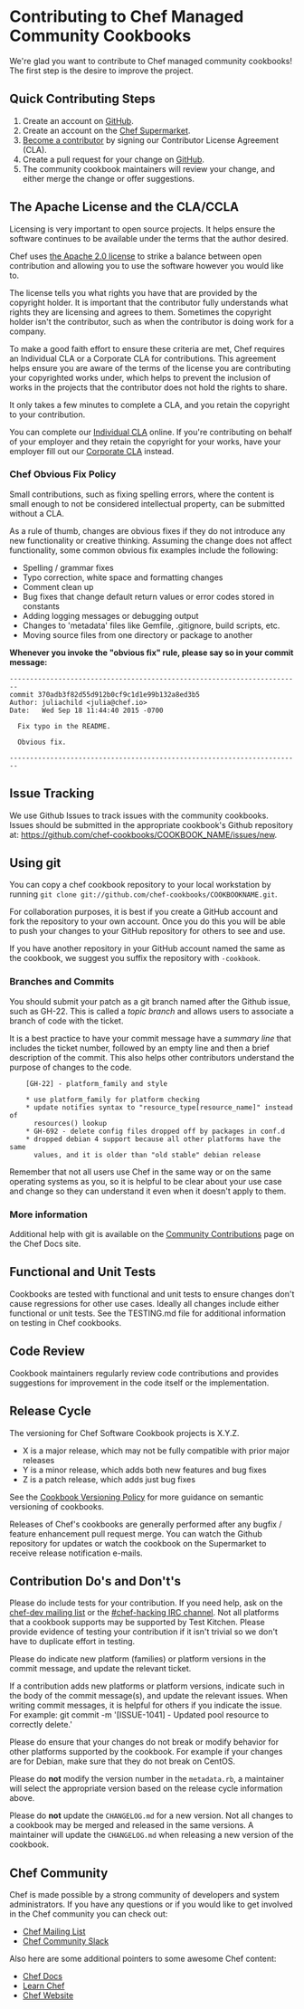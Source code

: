 # Contributing to Chef Managed Community Cookbooks

We're glad you want to contribute to Chef managed community cookbooks! The first step is the desire to improve the project.

## Quick Contributing Steps

1. Create an account on [GitHub](https://github.com).
2. Create an account on the [Chef Supermarket](https://supermarket.chef.io/).
3. [Become a contributor](https://supermarket.chef.io/become-a-contributor) by signing our Contributor License Agreement (CLA).
4. Create a pull request for your change on [GitHub](https://github.com).
5. The community cookbook maintainers will review your change, and either merge the change or offer suggestions.

## The Apache License and the CLA/CCLA

Licensing is very important to open source projects. It helps ensure the software continues to be available under the terms that the author desired.

Chef uses [the Apache 2.0 license](https://www.apache.org/licenses/LICENSE-2.0) to strike a balance between open contribution and allowing you to use the software however you would like to.

The license tells you what rights you have that are provided by the copyright holder. It is important that the contributor fully understands what rights they are licensing and agrees to them. Sometimes the copyright holder isn't the contributor, such as when the contributor is doing work for a company.

To make a good faith effort to ensure these criteria are met, Chef requires an Individual CLA or a Corporate CLA for contributions. This agreement helps ensure you are aware of the terms of the license you are contributing your copyrighted works under, which helps to prevent the inclusion of works in the projects that the contributor does not hold the rights to share.

It only takes a few minutes to complete a CLA, and you retain the copyright to your contribution.

You can complete our [Individual CLA](https://supermarket.chef.io/icla-signatures/new) online. If you're contributing on behalf of your employer and they retain the copyright for your works, have your employer fill out our [Corporate CLA](https://supermarket.chef.io/ccla-signatures/new) instead.

### Chef Obvious Fix Policy

Small contributions, such as fixing spelling errors, where the content is small enough to not be considered intellectual property, can be submitted without a CLA.

As a rule of thumb, changes are obvious fixes if they do not introduce any new functionality or creative thinking. Assuming the change does not affect functionality, some common obvious fix examples include the following:

- Spelling / grammar fixes
- Typo correction, white space and formatting changes
- Comment clean up
- Bug fixes that change default return values or error codes stored in constants
- Adding logging messages or debugging output
- Changes to 'metadata' files like Gemfile, .gitignore, build scripts, etc.
- Moving source files from one directory or package to another

**Whenever you invoke the "obvious fix" rule, please say so in your commit message:**

```
------------------------------------------------------------------------
commit 370adb3f82d55d912b0cf9c1d1e99b132a8ed3b5
Author: juliachild <julia@chef.io>
Date:   Wed Sep 18 11:44:40 2015 -0700

  Fix typo in the README.

  Obvious fix.

------------------------------------------------------------------------
```

## <a name="issues"></a>Issue Tracking

We use Github Issues to track issues with the community cookbooks. Issues should be submitted in the appropriate cookbook's Github repository at: <https://github.com/chef-cookbooks/COOKBOOK_NAME/issues/new>.

## Using git

You can copy a chef cookbook repository to your local workstation by running `git clone git://github.com/chef-cookbooks/COOKBOOKNAME.git`.

For collaboration purposes, it is best if you create a GitHub account and fork the repository to your own account. Once you do this you will be able to push your changes to your GitHub repository for others to see and use.

If you have another repository in your GitHub account named the same as the cookbook, we suggest you suffix the repository with `-cookbook`.

### Branches and Commits

You should submit your patch as a git branch named after the Github issue, such as GH-22. This is called a _topic branch_ and allows users to associate a branch of code with the ticket.

It is a best practice to have your commit message have a _summary line_ that includes the ticket number, followed by an empty line and then a brief description of the commit. This also helps other contributors understand the purpose of changes to the code.

```text
    [GH-22] - platform_family and style

    * use platform_family for platform checking
    * update notifies syntax to "resource_type[resource_name]" instead of
      resources() lookup
    * GH-692 - delete config files dropped off by packages in conf.d
    * dropped debian 4 support because all other platforms have the same
      values, and it is older than "old stable" debian release
```

Remember that not all users use Chef in the same way or on the same operating systems as you, so it is helpful to be clear about your use case and change so they can understand it even when it doesn't apply to them.

### More information

Additional help with git is available on the [Community Contributions](https://docs.chef.io/community_contributions.html#use-git) page on the Chef Docs site.

## Functional and Unit Tests

Cookbooks are tested with functional and unit tests to ensure changes don't cause regressions for other use cases. Ideally all changes include either functional or unit tests. See the TESTING.md file for additional information on testing in Chef cookbooks.

## Code Review

Cookbook maintainers regularly review code contributions and provides suggestions for improvement in the code itself or the implementation.

## Release Cycle

The versioning for Chef Software Cookbook projects is X.Y.Z.

- X is a major release, which may not be fully compatible with prior major releases
- Y is a minor release, which adds both new features and bug fixes
- Z is a patch release, which adds just bug fixes

See the [Cookbook Versioning Policy](https://chef-community.github.io/cvp/) for more guidance on semantic versioning of cookbooks.

Releases of Chef's cookbooks are generally performed after any bugfix / feature enhancement pull request merge. You can watch the Github repository for updates or watch the cookbook on the Supermarket to receive release notification e-mails.

## Contribution Do's and Don't's

Please do include tests for your contribution. If you need help, ask on the [chef-dev mailing list](https://discourse.chef.io/c/dev) or the [#chef-hacking IRC channel](https://community.chef.io/chat/chef-hacking). Not all platforms that a cookbook supports may be supported by Test Kitchen. Please provide evidence of testing your contribution if it isn't trivial so we don't have to duplicate effort in testing.

Please do indicate new platform (families) or platform versions in the commit message, and update the relevant ticket.

If a contribution adds new platforms or platform versions, indicate such in the body of the commit message(s), and update the relevant issues. When writing commit messages, it is helpful for others if you indicate the issue. For example: git commit -m '[ISSUE-1041] - Updated pool resource to correctly delete.'

Please do ensure that your changes do not break or modify behavior for other platforms supported by the cookbook. For example if your changes are for Debian, make sure that they do not break on CentOS.

Please do **not** modify the version number in the `metadata.rb`, a maintainer will select the appropriate version based on the release cycle information above.

Please do **not** update the `CHANGELOG.md` for a new version. Not all changes to a cookbook may be merged and released in the same versions. A maintainer will update the `CHANGELOG.md` when releasing a new version of the cookbook.

## Chef Community

Chef is made possible by a strong community of developers and system administrators. If you have any questions or if you would like to get involved in the Chef community you can check out:

- [Chef Mailing List](https://discourse.chef.io/)
- [Chef Community Slack](https://community-slack.chef.io/)

Also here are some additional pointers to some awesome Chef content:

- [Chef Docs](https://docs.chef.io/)
- [Learn Chef](https://learn.chef.io/)
- [Chef Website](https://www.chef.io/)
